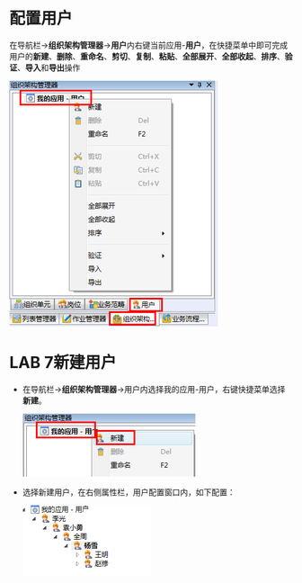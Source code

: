 # 配置用户

在导航栏→**组织架构管理器**→**用户**内右键当前应用-**用户**，在快捷菜单中即可完成用户的**新建**、**删除**、**重命名**、**剪切**、**复制**、**粘贴**、**全部展开**、**全部收起**、**排序**、**验证**、**导入**和**导出**操作

  ![](./images/配置用户.png)

# LAB 7新建用户

* 在导航栏→**组织架构管理器**→用户内选择我的应用-用户，右键快捷菜单选择**新建**。

  ![](./images/新建用户.png) 

* 选择新建用户，在右侧属性栏，用户配置窗口内，如下配置：

  ![](./images/新建用户1.png) 